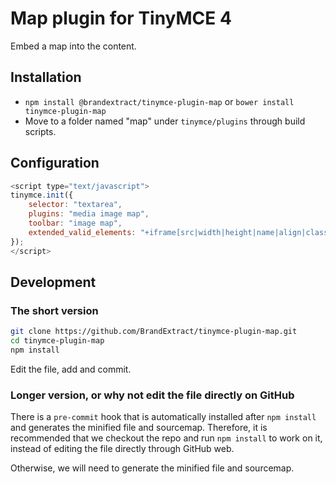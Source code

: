 # Map plugin for TinyMCE 4

Embed a map into the content.

## Installation

* `npm install @brandextract/tinymce-plugin-map` or `bower install tinymce-plugin-map`
* Move to a folder named "map" under `tinymce/plugins` through build scripts.

## Configuration

```javascript
<script type="text/javascript">
tinymce.init({
    selector: "textarea",
    plugins: "media image map",
    toolbar: "image map",
    extended_valid_elements: "+iframe[src|width|height|name|align|class]"
});
</script>
```

## Development

### The short version

```bash
git clone https://github.com/BrandExtract/tinymce-plugin-map.git
cd tinymce-plugin-map
npm install
```

Edit the file, add and commit.

### Longer version, or why not edit the file directly on GitHub

There is a `pre-commit` hook that is automatically installed after
`npm install` and generates the minified file and sourcemap. Therefore,
it is recommended that we checkout the repo and run `npm install` to
work on it, instead of editing the file directly through GitHub web.

Otherwise, we will need to generate the minified file and sourcemap.

